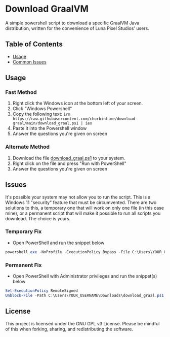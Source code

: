 # Download GraalVM
A simple powershell script to download a specific GraalVM Java distribution, written for the convenience of Luna Pixel Studios' users.

## Table of Contents

- [Usage](#usage)
- [Common Issues](#issues)

## Usage

### Fast Method
1. Right click the Windows icon at the bottom left of your screen.
2. Click "Windows Powershell"
3. Copy the following text: `irm https://raw.githubusercontent.com/chorbintime/download-graal/main/download_graal.ps1 | iex`
4. Paste it into the Powershell window
5. Answer the questions you're given on screen

### Alternate Method
1. Download the file [download_graal.ps1](https://github.com/chorbintime/download-graal/releases/download/release/download_graal.ps1) to your system.
2. Right click on the file and press "Run with PowerShell"
3. Answer the questions you're given on screen

## Issues
It's possible your system may not allow you to run the script. This is a Windows 11 "security" feature that must be circumvented. There are two solutions to this, a temporary one that will work on only one file (in this case mine), or a permanent script that will make it possible to run all scripts you download. The choice is yours.

### Temporary Fix
- Open PowerShell and run the snippet below
```powershell
powershell.exe -NoProfile -ExecutionPolicy Bypass -File C:\Users\YOUR_USERNAME\Downloads\download_graal.ps1 # replace the `-File` path with your own file path
```

### Permanent Fix
- Open PowerShell with Administrator privileges and run the snippet(s) below
```powershell
Set-ExecutionPolicy RemoteSigned
Unblock-File -Path C:\Users\YOUR_USERNAME\Downloads\download_graal.ps1 # not necessary always but sometimes
```

## License
This project is licensed under the GNU GPL v3 License. Please be mindful of this when forking, sharing, and redistributing the software.
